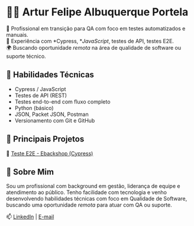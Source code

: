 # 👨‍💻 Artur Felipe Albuquerque Portela

🎯 Profissional em transição para QA com foco em testes automatizados e manuais.  
🧪 Experiência com *Cypress, **JavaScript*, testes de API, testes E2E.  
🌍 Buscando oportunidade *remota* na área de qualidade de software ou suporte técnico.

## 🧰 Habilidades Técnicas
- Cypress / JavaScript
- Testes de API (REST)
- Testes end-to-end com fluxo completo
- Python (básico)
- JSON, Packet JSON, Postman
- Versionamento com Git e GitHub

## 📁 Principais Projetos

🔸 [Teste E2E - Ebackshop (Cypress)](https://github.com/ArturMoco/testes-e2e-ebac-shop)  

## 🚀 Sobre Mim
Sou um profissional com background em gestão, liderança de equipe e atendimento ao público. Tenho facilidade com tecnologia e venho desenvolvendo habilidades técnicas com foco em Qualidade de Software, buscando uma oportunidade *remota* para atuar com QA ou suporte.

📫 [LinkedIn](https://www.linkedin.com/in/artur-felipe-albuquerque-portela/) | [E-mail](arturengqa@gmail.com)
